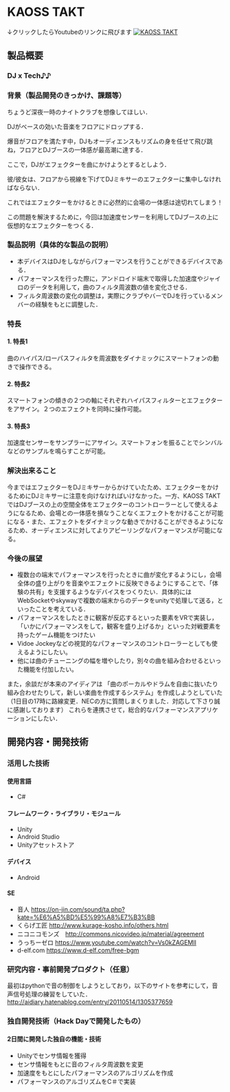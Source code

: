 # KAOSS TAKT
↓クリックしたらYoutubeのリンクに飛びます
[![KAOSS TAKT](https://raw.github.com/GabLeRoux/WebMole/master/ressources/WebMole_Youtube_Video.png)](https://www.youtube.com/watch?v=1vL223QKuT0&feature=youtu.be)


## 製品概要
### DJ x Tech♪♪

### 背景（製品開発のきっかけ、課題等）

ちょうど深夜一時のナイトクラブを想像してほしい．　　

DJがベースの効いた音楽をフロアにドロップする．　　

爆音がフロアを満たす中，DJもオーディエンスもリズムの身を任せて飛び跳ね，フロアとDJブースの一体感が最高潮に達する．　　　

ここで，DJがエフェクターを曲にかけようとするとしよう．　　

彼/彼女は、フロアから視線を下げてDJミキサーのエフェクターに集中しなければならない．　　

これではエフェクターをかけるときに必然的に会場の一体感は途切れてしまう！　　

この問題を解決するために，今回は加速度センサーを利用してDJブースの上に仮想的なエフェクターをつくる．　　


### 製品説明（具体的な製品の説明）

* 本デバイスはDJをしながらパフォーマンスを行うことができるデバイスである．
* パフォーマンスを行った際に，アンドロイド端末で取得した加速度やジャイロのデータを利用して，曲のフィルタ周波数の値を変化させる．
* フィルタ周波数の変化の調整は，実際にクラブやバーでDJを行っているメンバーの経験をもとに調整した．

### 特長

#### 1. 特長1

曲のハイパス/ローパスフィルタを周波数をダイナミックにスマートフォンの動きで操作できる。


#### 2. 特長2
スマートフォンの傾きの２つの軸にそれぞれハイパスフィルターとエフェクターをアサイン。２つのエフェクトを同時に操作可能。


#### 3. 特長3
加速度センサーをサンプラーにアサイン。スマートフォンを振ることでシンバルなどのサンプルを鳴らすことが可能。


### 解決出来ること
今まではエフェクターをDJミキサーからかけていたため、エフェクターをかけるためにDJミキサーに注意を向けなければいけなかった。一方、KAOSS TAKTではDJブースの上の空間全体をエフェクターのコントローラーとして使えるようになるため、会場との一体感を損なうことなくエフェクトをかけることが可能になる・また、エフェクトをダイナミックな動きでかけることができるようになるため、オーディエンスに対してよりアピーリングなパフォーマンスが可能になる。

### 今後の展望


* 複数台の端末でパフォーマンスを行ったときに曲が変化するようにし，会場全体の盛り上がりを音楽やエフェクトに反映できるようにすることで、「体験の共有」を支援するようなデバイスをつくりたい．具体的にはWebSocketやskywayで複数の端末からのデータをunityで処理して送る，といったことを考えている．
* パフォーマンスをしたときに観客が反応するといった要素をVRで実装し，「いかにパフォーマンスをして，観客を盛り上げるか」といった対戦要素を持ったゲーム機能をつけたい
* Vidoe Jockeyなどの視覚的なパフォーマンスのコントローラーとしても使えるようにしたい。
* 他には曲のチューニングの幅を増やしたり，別々の曲を組み合わせるといった機能を付加したい。


また，余談だが本来のアイディアは
「曲のポーカルやドラムを自由に抜いたり組み合わせたりして，新しい楽曲を作成するシステム」を作成しようとしていた
（1日目の17時に路線変更．NECの方に質問しまくりました．対応して下さり誠に感謝しております）
これらを連携させて，総合的なパフォーマンスアプリケーションにしたい．


## 開発内容・開発技術
### 活用した技術
#### 使用言語
* C#

#### フレームワーク・ライブラリ・モジュール
* Unity
* Android Studio
* Unityアセットストア

#### デバイス
* Android

#### SE
* 音人 https://on-jin.com/sound/ta.php?kate=%E6%A5%BD%E5%99%A8%E7%B3%BB
* くらげ工匠 http://www.kurage-kosho.info/others.html
* ニコニコモンズ　http://commons.nicovideo.jp/material/agreement
* うっちーゼロ https://www.youtube.com/watch?v=Vs0kZAGEMlI
* d-elf.com https://www.d-elf.com/free-bgm


### 研究内容・事前開発プロダクト（任意）
最初はpythonで音の制御をしようとしており，以下のサイトを参考にして，音声信号処理の練習をしていた．
http://aidiary.hatenablog.com/entry/20110514/1305377659



### 独自開発技術（Hack Dayで開発したもの）
#### 2日間に開発した独自の機能・技術
* Unityでセンサ情報を獲得
* センサ情報をもとに音のフィルタ周波数を変更
* 加速度をもとにしたパフォーマンスのアルゴリズムを作成
* パフォーマンスのアルゴリズムをC＃で実装


